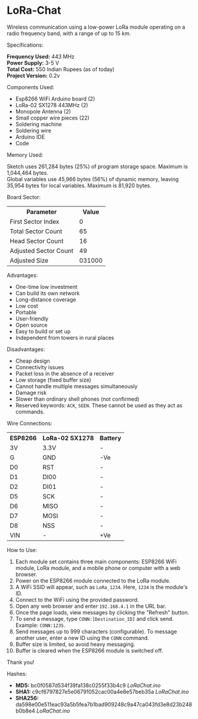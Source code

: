 <!DOCTYPE html>
<html lang="en">
<head>
    <meta charset="UTF-8">
    <meta name="viewport" content="width=device-width, initial-scale=1.0">
    <title>LoRa-Chat</title>
    
</head>
<body>

<h1>LoRa-Chat</h1>

<div class="section">
    <p>Wireless communication using a low-power LoRa module operating on a radio frequency band, with a range of up to 15 km.</p>
</div>

<div class="section">
    <div class="section-title">Specifications:</div>
    <p><strong>Frequency Used:</strong> 443 MHz<br>
       <strong>Power Supply:</strong> 3-5 V<br>
       <strong>Total Cost:</strong> 550 Indian Rupees (as of today)<br>
       <strong>Project Version:</strong> 0.2v</p>
</div>

<div class="section">
    <div class="section-title">Components Used:</div>
    <ul class="list">
        <li>Esp8266 WiFi Arduino board (2)</li>
        <li>LoRa-02 SX1278 443MHz (2)</li>
        <li>Monopole Antenna (2)</li>
        <li>Small copper wire pieces (22)</li>
        <li>Soldering machine</li>
        <li>Soldering wire</li>
        <li>Arduino IDE</li>
        <li>Code</li>
    </ul>
</div>

<div class="section">
    <div class="section-title">Memory Used:</div>
    <p>Sketch uses 261,284 bytes (25%) of program storage space. Maximum is 1,044,464 bytes.<br>
       Global variables use 45,966 bytes (56%) of dynamic memory, leaving 35,954 bytes for local variables. Maximum is 81,920 bytes.</p>
</div>

<div class="section">
    <div class="section-title">Board Sector:</div>
    <table class="table">
        <tr><th>Parameter</th><th>Value</th></tr>
        <tr><td>First Sector Index</td><td>0</td></tr>
        <tr><td>Total Sector Count</td><td>65</td></tr>
        <tr><td>Head Sector Count</td><td>16</td></tr>
        <tr><td>Adjusted Sector Count</td><td>49</td></tr>
        <tr><td>Adjusted Size</td><td>031000</td></tr>
    </table>
</div>

<div class="section">
    <div class="section-title">Advantages:</div>
    <ul class="list">
        <li>One-time low investment</li>
        <li>Can build its own network</li>
        <li>Long-distance coverage</li>
        <li>Low cost</li>
        <li>Portable</li>
        <li>User-friendly</li>
        <li>Open source</li>
        <li>Easy to build or set up</li>
        <li>Independent from towers in rural places</li>
    </ul>
</div>

<div class="section">
    <div class="section-title">Disadvantages:</div>
    <ul class="list">
        <li>Cheap design</li>
        <li>Connectivity issues</li>
        <li>Packet loss in the absence of a receiver</li>
        <li>Low storage (fixed buffer size)</li>
        <li>Cannot handle multiple messages simultaneously</li>
        <li>Damage risk</li>
        <li>Slower than ordinary shell phones (not confirmed)</li>
        <li>Reserved keywords: <code>ACK</code>, <code>SEEN</code>. These cannot be used as they act as commands.</li>
    </ul>
</div>

<div class="section">
    <div class="section-title">Wire Connections:</div>
    <table class="table">
        <tr><th>ESP8266</th><th>LoRa-02 SX1278</th><th>Battery</th></tr>
        <tr><td>3V</td><td>3.3V</td><td>-</td></tr>
        <tr><td>G</td><td>GND</td><td>-Ve</td></tr>
        <tr><td>D0</td><td>RST</td><td>-</td></tr>
        <tr><td>D1</td><td>DI00</td><td>-</td></tr>
        <tr><td>D2</td><td>DI01</td><td>-</td></tr>
        <tr><td>D5</td><td>SCK</td><td>-</td></tr>
        <tr><td>D6</td><td>MISO</td><td>-</td></tr>
        <tr><td>D7</td><td>MOSI</td><td>-</td></tr>
        <tr><td>D8</td><td>NSS</td><td>-</td></tr>
        <tr><td>VIN</td><td>-</td><td>+Ve</td></tr>
    </table>
</div>

<div class="section">
    <div class="section-title">How to Use:</div>
    <ol class="list">
        <li>Each module set contains three main components: ESP8266 WiFi module, LoRa module, and a mobile phone or computer with a web browser.</li>
        <li>Power on the ESP8266 module connected to the LoRa module.</li>
        <li>A WiFi SSID will appear, such as <code>LoRa_1234</code>. Here, <code>1234</code> is the module's ID.</li>
        <li>Connect to the WiFi using the provided password.</li>
        <li>Open any web browser and enter <code>192.168.4.1</code> in the URL bar.</li>
        <li>Once the page loads, view messages by clicking the "Refresh" button.</li>
        <li>To send a message, type <code>CONN:[Destination_ID]</code> and click send. Example: <code>CONN:1235</code>.</li>
        <li>Send messages up to 999 characters (configurable). To message another user, enter a new ID using the <code>CONN</code> command.</li>
        <li>Buffer size is limited, so avoid heavy messaging.</li>
        <li>Buffer is cleared when the ESP8266 module is switched off.</li>
    </ol>
    <p>Thank you!</p>
</div>

<div class="section">
    <div class="section-title">Hashes:</div>
    <ul class="list">
        <li><strong>MD5:</strong> bc0f0587d534f39fa138c0255f33b4c9 <em>LoRaChat.ino</em></li>
        <li><strong>SHA1:</strong> c9cf6797827e5e06791052cac00a4e8e57beb35a <em>LoRaChat.ino</em></li>
        <li><strong>SHA256:</strong> da598e00e511eac93a5b5fea7b1bad909248c9a47ca043fd3e8d23b248b0b8e4 <em>LoRaChat.ino</em></li>
    </ul>
</div>

</body>
</html>

